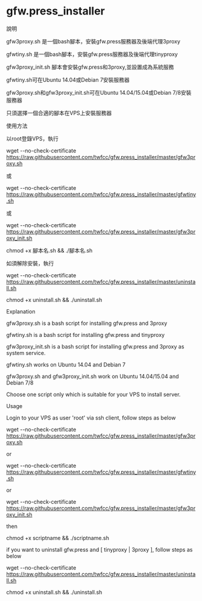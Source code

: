 # gfw.press_installer

說明

gfw3proxy.sh 是一個bash腳本，安裝gfw.press服務器及後端代理3proxy

gfwtiny.sh 是一個bash腳本，安裝gfw.press服務器及後端代理tinyproxy

gfw3proxy_init.sh 腳本會安裝gfw.press和3proxy,並設置成為系統服務

gfwtiny.sh可在Ubuntu 14.04或Debian 7安裝服務器

gfw3proxy.sh和gfw3proxy_init.sh可在Ubuntu 14.04/15.04或Debian 7/8安裝服務器

只須選擇一個合適的腳本在VPS上安裝服務器

使用方法

以root登錄VPS，執行

wget --no-check-certificate https://raw.githubusercontent.com/twfcc/gfw.press_installer/master/gfw3proxy.sh

或

wget --no-check-certificate https://raw.githubusercontent.com/twfcc/gfw.press_installer/master/gfwtiny.sh

或

wget --no-check-certificate https://raw.githubusercontent.com/twfcc/gfw.press_installer/master/gfw3proxy_init.sh

chmod +x 腳本名.sh && ./腳本名.sh

如須解除安裝，執行

wget --no-check-certificate https://raw.githubusercontent.com/twfcc/gfw.press_installer/master/uninstall.sh

chmod +x uninstall.sh && ./uninstall.sh

Explanation

gfw3proxy.sh is a bash script for installing gfw.press and 3proxy

gfwtiny.sh is a bash script for installing gfw.press and tinyproxy

gfw3proxy_init.sh is a bash script for installing gfw.press and 3proxy as system service.

gfwtiny.sh works on Ubuntu 14.04 and Debian 7

gfw3proxy.sh and gfw3proxy_init.sh work on Ubuntu 14.04/15.04 and Debian 7/8

Choose one script only which is suitable for your VPS to install server.

Usage

Login to your VPS as user 'root' via ssh client, follow steps as below

wget --no-check-certificate https://raw.githubusercontent.com/twfcc/gfw.press_installer/master/gfw3proxy.sh

or

wget --no-check-certificate https://raw.githubusercontent.com/twfcc/gfw.press_installer/master/gfwtiny.sh

or

wget --no-check-certificate https://raw.githubusercontent.com/twfcc/gfw.press_installer/master/gfw3proxy_init.sh

then

chmod +x scriptname && ./scriptname.sh

if you want to uninstall gfw.press and [ tinyproxy | 3proxy ], follow steps as below

wget --no-check-certificate https://raw.githubusercontent.com/twfcc/gfw.press_installer/master/uninstall.sh

chmod +x uninstall.sh && ./uninstall.sh

